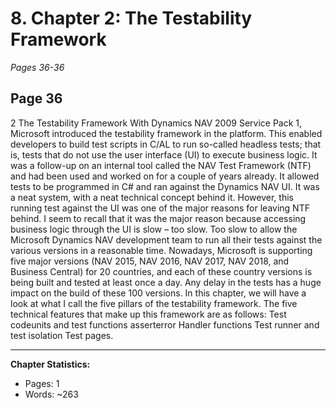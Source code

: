 # 8. Chapter 2: The Testability Framework
*Pages 36-36*
## Page 36
2 The Testability Framework With Dynamics NAV 2009 Service Pack 1, Microsoft introduced the testability framework in the platform. This enabled developers to build test scripts in C/AL to run so-called headless tests; that is, tests that do not use the user interface (UI) to execute business logic.
It was a follow-up on an internal tool called the NAV Test Framework (NTF) and had been used and worked on for a couple of years already. It allowed tests to be programmed in C# and ran against the Dynamics NAV UI.
It was a neat system, with a neat technical concept behind it. However, this running test against the UI was one of the major reasons for leaving NTF behind. I seem to recall that it was the major reason because accessing business logic through the UI is slow – too slow.
Too slow to allow the Microsoft Dynamics NAV development team to run all their tests against the various versions in a reasonable time. Nowadays, Microsoft is supporting five major versions (NAV 2015, NAV 2016, NAV 2017, NAV 2018, and Business Central) for 20 countries, and each of these country versions is being built and tested at least once a day.
Any delay in the tests has a huge impact on the build of these 100 versions. In this chapter, we will have a look at what I call the five pillars of the testability framework. The five technical features that make up this framework are as follows: Test codeunits and test functions asserterror Handler functions Test runner and test isolation Test pages.

---
**Chapter Statistics:**
- Pages: 1
- Words: ~263
